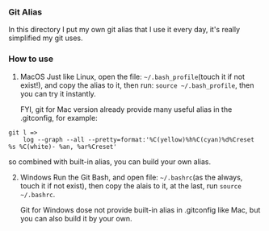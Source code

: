 ### Git Alias

In this directory I put my own git alias that I use it every day, it's really simplified my git uses.

### How to use
1. MacOS
	Just like Linux, open the file: `~/.bash_profile`(touch it if not exist!), and copy the alias to it, then run: `source ~/.bash_profile`, then you can try it instantly.
	
	FYI, git for Mac version already provide many useful alias in the .gitconfig, for example:
```
git l => 
	log --graph --all --pretty=format:'%C(yellow)%h%C(cyan)%d%Creset %s %C(white)- %an, %ar%Creset'
```
so combined with built-in alias, you can build your own alias.

2. Windows
	Run the Git Bash, and open file:  `~/.bashrc`(as the always, touch it if not exist), then copy the alais to it, at the last, run `source ~/.bashrc`.
	
	Git for Windows dose not provide built-in alias in .gitconfig like Mac, but you can also build it by your own.
